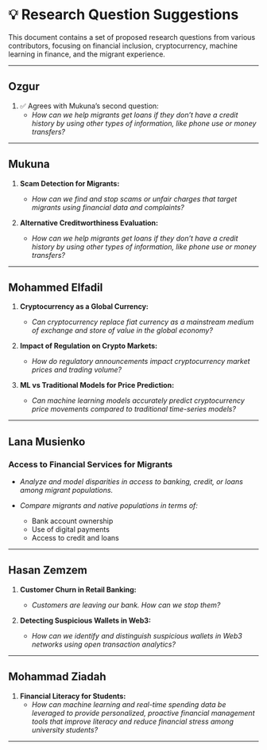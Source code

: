 # 💡 Research Question Suggestions

This document contains a set of proposed research questions from various
contributors, focusing on financial inclusion, cryptocurrency, machine learning
in finance, and the migrant experience.

---

## **Ozgur**

1. ✅ Agrees with Mukuna’s second question:
   - *How can we help migrants get loans if they don’t have a credit history by
  using other types of information, like phone use or money transfers?*

---

## **Mukuna**

1. **Scam Detection for Migrants:**
   - *How can we find and stop scams or unfair charges that target migrants
  using financial data and complaints?*

1. **Alternative Creditworthiness Evaluation:**
   - *How can we help migrants get loans if they don’t have a credit history by
  using other types of information, like phone use or money transfers?*

---

## **Mohammed Elfadil**

1. **Cryptocurrency as a Global Currency:**
   - *Can cryptocurrency replace fiat currency as a mainstream medium of
  exchange and store of value in the global economy?*

1. **Impact of Regulation on Crypto Markets:**
   - *How do regulatory announcements impact cryptocurrency market prices and
  trading volume?*

1. **ML vs Traditional Models for Price Prediction:**
   - *Can machine learning models accurately predict cryptocurrency price
  movements compared to traditional time-series models?*

---

## **Lana Musienko**

### **Access to Financial Services for Migrants**

- *Analyze and model disparities in access to banking, credit, or loans among
  migrant populations.*

- *Compare migrants and native populations in terms of:*
  - Bank account ownership
  - Use of digital payments
  - Access to credit and loans

---

## **Hasan Zemzem**

1. **Customer Churn in Retail Banking:**
   - *Customers are leaving our bank. How can we stop them?*

2. **Detecting Suspicious Wallets in Web3:**
   - *How can we identify and distinguish suspicious wallets in Web3 networks
  using open transaction analytics?*

---

## **Mohammad Ziadah**

1. **Financial Literacy for Students:**
   - *How can machine learning and real-time spending data be leveraged to
  provide personalized, proactive financial management tools that improve
  literacy and reduce financial stress among university students?*

---
